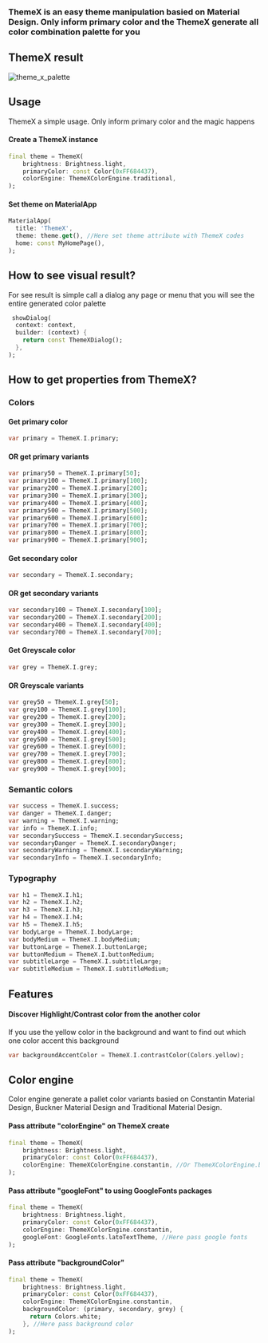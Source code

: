 
### ThemeX is an easy theme manipulation basied on Material Design. Only inform primary color and the ThemeX generate all color combination palette for you

## ThemeX result
![theme_x_palette](https://user-images.githubusercontent.com/10121156/140195240-f395fb4b-5f89-4d23-9a92-5b4963fa8773.jpg)


## Usage

ThemeX a simple usage. Only inform primary color and the magic happens

#### Create a ThemeX instance 
```dart
final theme = ThemeX(
    brightness: Brightness.light,
    primaryColor: const Color(0xFF684437),
    colorEngine: ThemeXColorEngine.traditional,
);
```

#### Set theme on MaterialApp
```dart
MaterialApp(
  title: 'ThemeX',
  theme: theme.get(), //Here set theme attribute with ThemeX codes
  home: const MyHomePage(),
);
```
## How to see visual result?
For see result is simple call a dialog any page or menu that you will see the entire generated color palette
```dart
 showDialog(
  context: context,
  builder: (context) {
    return const ThemeXDialog();
  },
);
```
## How to get properties from ThemeX?

### Colors

#### Get primary color
```dart
var primary = ThemeX.I.primary;
```

#### OR get primary variants
```dart
var primary50 = ThemeX.I.primary[50];
var primary100 = ThemeX.I.primary[100];
var primary200 = ThemeX.I.primary[200];
var primary300 = ThemeX.I.primary[300];
var primary400 = ThemeX.I.primary[400];
var primary500 = ThemeX.I.primary[500];
var primary600 = ThemeX.I.primary[600];
var primary700 = ThemeX.I.primary[700];
var primary800 = ThemeX.I.primary[800];
var primary900 = ThemeX.I.primary[900];
```

#### Get secondary color
```dart
var secondary = ThemeX.I.secondary;
```

#### OR get secondary variants
```dart
var secondary100 = ThemeX.I.secondary[100];
var secondary200 = ThemeX.I.secondary[200];
var secondary400 = ThemeX.I.secondary[400];
var secondary700 = ThemeX.I.secondary[700];
```

#### Get Greyscale color
```dart
var grey = ThemeX.I.grey;
```

#### OR Greyscale variants
```dart
var grey50 = ThemeX.I.grey[50];
var grey100 = ThemeX.I.grey[100];
var grey200 = ThemeX.I.grey[200];
var grey300 = ThemeX.I.grey[300];
var grey400 = ThemeX.I.grey[400];
var grey500 = ThemeX.I.grey[500];
var grey600 = ThemeX.I.grey[600];
var grey700 = ThemeX.I.grey[700];
var grey800 = ThemeX.I.grey[800];
var grey900 = ThemeX.I.grey[900];
```

### Semantic colors
```dart
var success = ThemeX.I.success;
var danger = ThemeX.I.danger;
var warning = ThemeX.I.warning;
var info = ThemeX.I.info;
var secondarySuccess = ThemeX.I.secondarySuccess;
var secondaryDanger = ThemeX.I.secondaryDanger;
var secondaryWarning = ThemeX.I.secondaryWarning;
var secondaryInfo = ThemeX.I.secondaryInfo;
```

### Typography

```dart
var h1 = ThemeX.I.h1;
var h2 = ThemeX.I.h2;
var h3 = ThemeX.I.h3;
var h4 = ThemeX.I.h4;
var h5 = ThemeX.I.h5;
var bodyLarge = ThemeX.I.bodyLarge;
var bodyMedium = ThemeX.I.bodyMedium;
var buttonLarge = ThemeX.I.buttonLarge;
var buttonMedium = ThemeX.I.buttonMedium;
var subtitleLarge = ThemeX.I.subtitleLarge;
var subtitleMedium = ThemeX.I.subtitleMedium;
```

## Features

#### Discover Highlight/Contrast color from the another color
If you use the yellow color in the background and want to find out which one color accent this background
```dart
var backgroundAccentColor = ThemeX.I.contrastColor(Colors.yellow);
```

## Color engine
Color engine generate a pallet color variants basied on Constantin Material Design, Buckner Material Design and Traditional Material Design.

#### Pass attribute "colorEngine" on ThemeX create
```dart
final theme = ThemeX(
    brightness: Brightness.light,
    primaryColor: const Color(0xFF684437),
    colorEngine: ThemeXColorEngine.constantin, //Or ThemeXColorEngine.buckner or ThemeXColorEngine.traditional or ThemeXColorEngine.michael
);
```

#### Pass attribute "googleFont" to using GoogleFonts packages
```dart
final theme = ThemeX(
    brightness: Brightness.light,
    primaryColor: const Color(0xFF684437),
    colorEngine: ThemeXColorEngine.constantin, 
    googleFont: GoogleFonts.latoTextTheme, //Here pass google fonts
);
```

#### Pass attribute "backgroundColor" 
```dart
final theme = ThemeX(
    brightness: Brightness.light,
    primaryColor: const Color(0xFF684437),
    colorEngine: ThemeXColorEngine.constantin, 
    backgroundColor: (primary, secondary, grey) {
      return Colors.white;
    }, //Here pass background color
);
```




